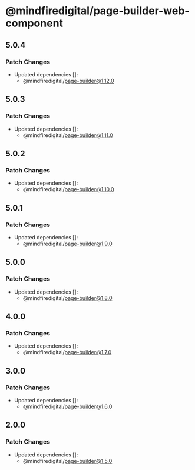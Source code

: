 # @mindfiredigital/page-builder-web-component

## 5.0.4

### Patch Changes

- Updated dependencies []:
  - @mindfiredigital/page-builder@1.12.0

## 5.0.3

### Patch Changes

- Updated dependencies []:
  - @mindfiredigital/page-builder@1.11.0

## 5.0.2

### Patch Changes

- Updated dependencies []:
  - @mindfiredigital/page-builder@1.10.0

## 5.0.1

### Patch Changes

- Updated dependencies []:
  - @mindfiredigital/page-builder@1.9.0

## 5.0.0

### Patch Changes

- Updated dependencies []:
  - @mindfiredigital/page-builder@1.8.0

## 4.0.0

### Patch Changes

- Updated dependencies []:
  - @mindfiredigital/page-builder@1.7.0

## 3.0.0

### Patch Changes

- Updated dependencies []:
  - @mindfiredigital/page-builder@1.6.0

## 2.0.0

### Patch Changes

- Updated dependencies []:
  - @mindfiredigital/page-builder@1.5.0
